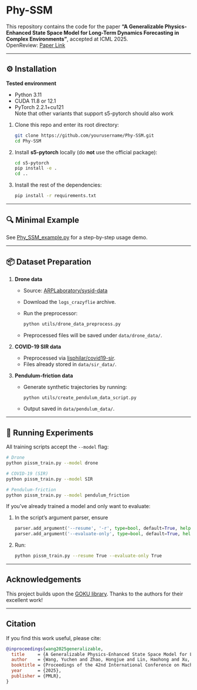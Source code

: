 # Phy-SSM

This repository contains the code for the paper **“A Generalizable Physics-Enhanced State Space Model for Long-Term Dynamics Forecasting in Complex Environments”**, accepted at ICML 2025.  
OpenReview: [Paper Link](https://openreview.net/forum?id=9NrUIaH1sx&referrer=%5BAuthor%20Console%5D(%2Fgroup%3Fid%3DICML.cc%2F2025%2FConference%2FAuthors%23your-submissions))

---

## ⚙️ Installation

**Tested environment**  
- Python 3.11  
- CUDA 11.8 or 12.1 
- PyTorch 2.2.1+cu121  
Note that other variants that support s5-pytorch should also work

1. Clone this repo and enter its root directory:  
   ```bash
   git clone https://github.com/yourusername/Phy-SSM.git
   cd Phy-SSM

2. Install **s5-pytorch** locally (do **not** use the official package):

   ```bash
   cd s5-pytorch
   pip install -e .
   cd ..
   ```

3. Install the rest of the dependencies:

   ```bash
   pip install -r requirements.txt
   ```

---

## 🔍 Minimal Example

See [Phy\_SSM\_example.py](Phy_SSM_example.py) for a step-by-step usage demo.

---

## 📦 Dataset Preparation

1. **Drone data**

   * Source: [ARPLaboratory/sysid-data](https://github.com/arplaboratory/data-driven-system-identification)
   * Download the `logs_crazyflie` archive.
   * Run the preprocessor:

     ```bash
     python utils/drone_data_preprocess.py
     ```
   * Preprocessed files will be saved under `data/drone_data/`.

2. **COVID-19 SIR data**

   * Preprocessed via [lisphilar/covid19-sir](https://github.com/lisphilar/covid19-sir).
   * Files already stored in `data/sir_data/`.

3. **Pendulum-friction data**

   * Generate synthetic trajectories by running:

     ```bash
     python utils/create_pendulum_data_script.py
     ```
   * Output saved in `data/pendulum_data/`.

---

## 🚀 Running Experiments

All training scripts accept the `--model` flag:

```bash
# Drone
python pissm_train.py --model drone

# COVID-19 (SIR)
python pissm_train.py --model SIR

# Pendulum-friction
python pissm_train.py --model pendulum_friction
```

If you’ve already trained a model and only want to evaluate:

1. In the script’s argument parser, ensure

   ```python
   parser.add_argument('--resume', '-r', type=bool, default=True, help='Resume from checkpoint')
   parser.add_argument('--evaluate-only', type=bool, default=True, help='Only evaluate the model locally')
   ```
2. Run:

   ```bash
   python pissm_train.py --resume True --evaluate-only True
   ```

---

## Acknowledgements

This project builds upon the [GOKU library](https://github.com/orilinial/GOKU). Thanks to the authors for their excellent work!

---

## Citation

If you find this work useful, please cite:

```bibtex
@inproceedings{wang2025generalizable,
  title     = {A Generalizable Physics-Enhanced State Space Model for Long-Term Dynamics Forecasting in Complex Environments},
  author    = {Wang, Yuchen and Zhao, Hongjue and Lin, Haohong and Xu, Enze and He, Lifang and Shao, Huajie},
  booktitle = {Proceedings of the 42nd International Conference on Machine Learning (ICML)},
  year      = {2025},
  publisher = {PMLR},
}
```
